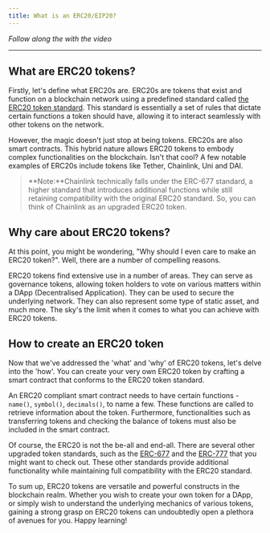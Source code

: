 ```yaml
---
title: What is an ERC20/EIP20?
---
```


_Follow along the with the video_

---

## What are ERC20 tokens?

Firstly, let's define what ERC20s are. ERC20s are tokens that exist and function on a blockchain network using a predefined standard called [the ERC20 token standard](https://ethereum.org/en/developers/docs/standards/tokens/erc-20/). This standard is essentially a set of rules that dictate certain functions a token should have, allowing it to interact seamlessly with other tokens on the network.

However, the magic doesn't just stop at being tokens. ERC20s are also smart contracts. This hybrid nature allows ERC20 tokens to embody complex functionalities on the blockchain. Isn't that cool? A few notable examples of ERC20s include tokens like Tether, Chainlink, Uni and DAI.

> **Note:**Chainlink technically falls under the ERC-677 standard, a higher standard that introduces additional functions while still retaining compatibility with the original ERC20 standard. So, you can think of Chainlink as an upgraded ERC20 token.

## Why care about ERC20 tokens?

At this point, you might be wondering, "Why should I even care to make an ERC20 token?". Well, there are a number of compelling reasons.

ERC20 tokens find extensive use in a number of areas. They can serve as governance tokens, allowing token holders to vote on various matters within a DApp (Decentralised Application). They can be used to secure the underlying network. They can also represent some type of static asset, and much more. The sky's the limit when it comes to what you can achieve with ERC20 tokens.

## How to create an ERC20 token

Now that we've addressed the 'what' and 'why' of ERC20 tokens, let's delve into the 'how'. You can create your very own ERC20 token by crafting a smart contract that conforms to the ERC20 token standard.

An ERC20 compliant smart contract needs to have certain functions - `name()`, `symbol()`, `decimals()`, to name a few. These functions are called to retrieve information about the token. Furthermore, functionalities such as transferring tokens and checking the balance of tokens must also be included in the smart contract.

Of course, the ERC20 is not the be-all and end-all. There are several other upgraded token standards, such as the [ERC-677](https://github.com/ethereum/EIPs/issues/677) and the [ERC-777](https://eips.ethereum.org/EIPS/eip-777) that you might want to check out. These other standards provide additional functionality while maintaining full compatibility with the ERC20 standard.

To sum up, ERC20 tokens are versatile and powerful constructs in the blockchain realm. Whether you wish to create your own token for a DApp, or simply wish to understand the underlying mechanics of various tokens, gaining a strong grasp on ERC20 tokens can undoubtedly open a plethora of avenues for you. Happy learning!
